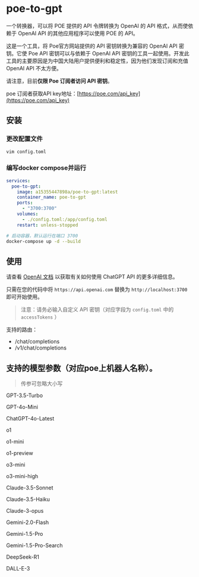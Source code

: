 # poe-to-gpt

一个转换器，可以将 POE 提供的 API 令牌转换为 OpenAI 的 API 格式，从而使依赖于 OpenAI API 的其他应用程序可以使用 POE 的 API。

这是一个工具，将 Poe官方网站提供的 API 密钥转换为兼容的 OpenAI API 密钥。它使 Poe API 密钥可以与依赖于 OpenAI API 密钥的工具一起使用。开发此工具的主要原因是为中国大陆用户提供便利和稳定性，因为他们发现订阅和充值 OpenAI API 不太方便。

请注意，目前**仅限 Poe 订阅者访问 API 密钥**。

poe 订阅者获取API key地址：[https://poe.com/api_key](https://poe.com/api_key)

## 安装

### 更改配置文件

```bash
vim config.toml
```

### 编写docker compose并运行

```yml
services:
  poe-to-gpt:
    image: a15355447898a/poe-to-gpt:latest
    container_name: poe-to-gpt
    ports:
      - "3700:3700"
    volumes:
      - ./config.toml:/app/config.toml
    restart: unless-stopped
```

```bash
# 启动容器，默认运行在端口 3700
docker-compose up -d --build
```

## 使用

请查看 [OpenAI 文档](https://platform.openai.com/docs/api-reference/chat/create) 以获取有关如何使用 ChatGPT API 的更多详细信息。

只需在您的代码中将 `https://api.openai.com` 替换为 `http://localhost:3700` 即可开始使用。

> 注意：请务必输入自定义 API 密钥（对应字段为 `config.toml` 中的 `accessTokens` ）

支持的路由：

- /chat/completions
- /v1/chat/completions

## 支持的模型参数（对应poe上机器人名称）。

> 传参可忽略大小写

GPT-3.5-Turbo

GPT-4o-Mini

ChatGPT-4o-Latest

o1

o1-mini

o1-preview

o3-mini 

o3-mini-high

Claude-3.5-Sonnet

Claude-3.5-Haiku

Claude-3-opus

Gemini-2.0-Flash

Gemini-1.5-Pro

Gemini-1.5-Pro-Search

DeepSeek-R1

DALL-E-3